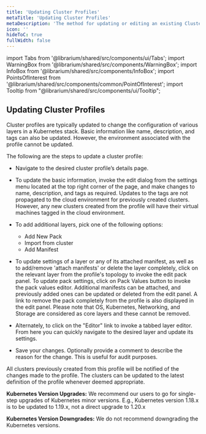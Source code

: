 ```yaml
---
title: 'Updating Cluster Profiles'
metaTitle: 'Updating Cluster Profiles'
metaDescription: 'The method for updating or editing an existing Cluster Profile on Spectro Cloud'
icon: ''
hideToC: true
fullWidth: false
---
```


import Tabs from '@librarium/shared/src/components/ui/Tabs';
import WarningBox from '@librarium/shared/src/components/WarningBox';
import InfoBox from '@librarium/shared/src/components/InfoBox';
import PointsOfInterest from '@librarium/shared/src/components/common/PointOfInterest';
import Tooltip from "@librarium/shared/src/components/ui/Tooltip";

## Updating Cluster Profiles

Cluster profiles are typically updated to change the configuration of various layers in a Kubernetes stack. Basic information like name, description, and tags can also be updated. However, the environment associated with the profile cannot be updated.

The following are the steps to update a cluster profile:

- Navigate to the desired cluster profile’s details page.

- To update the basic information, invoke the edit dialog from the settings menu located at the top right corner of the page, and make changes to name, description, and tags as required. Updates to the tags are not propagated to the cloud environment for previously created clusters. However, any new clusters created from the profile will have their virtual machines tagged in the cloud environment.

* To add additional layers, pick one of the following options:

  - Add New Pack
  - Import from cluster
  - Add Manifest

* To update settings of a layer or any of its attached manifest, as well as to add/remove 'attach manifests' or delete the layer completely, click on the relevant layer from the profile's topology to invoke the edit pack panel. To update pack settings, click on Pack Values button to invoke the pack values editor. Additional manifests can be attached, and previously added ones can be updated or deleted from the edit panel. A link to remove the pack completely from the profile is also displayed in the edit panel. <WarningBox>Please note that OS, Kubernetes, Networking, and Storage are considered as core layers and these cannot be removed.</WarningBox>
* Alternately, to click on the "Editor" link to invoke a tabbed layer editor. From here you can quickly navigate to the desired layer and update its settings.
* Save your changes. Optionally provide a comment to describe the reason for the change. This is useful for audit purposes.

All clusters previously created from this profile will be notified of the changes made to the profile. The clusters can be updated to the latest definition of the profile whenever deemed appropriate.

<InfoBox>

**Kubernetes Version Upgrades:** We recommend our users to go for single-step upgrades of Kubernetes minor versions. E.g., Kubernetes version 1.18.x is to be updated to 1.19.x, not a direct upgrade to 1.20.x

**Kubernetes Version Downgrades:** We do not recommend downgrading the Kubernetes versions.

</InfoBox>

